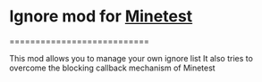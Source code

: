 # Ignore mod for [Minetest](https://minetest.net)
===========================

This mod allows you to manage your own ignore list
It also tries to overcome the blocking callback mechanism of Minetest

